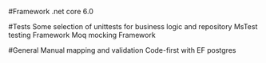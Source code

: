 #Framework
.net core 6.0

#Tests
Some selection of unittests for business logic and repository 
MsTest testing Framework 
Moq mocking Framework 

#General 
Manual mapping and validation
Code-first with EF postgres 






